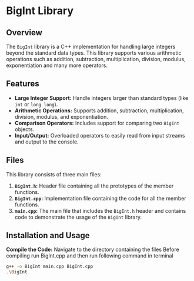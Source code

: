 # BigInt Library

## Overview

The `BigInt` library is a C++ implementation for handling large integers beyond the standard data types. This library supports various arithmetic operations such as addition, subtraction, multiplication, division, modulus, exponentiation and many more operators.

## Features

- **Large Integer Support:** Handle integers larger than standard types (like `int` or `long long`).
- **Arithmetic Operations:** Supports addition, subtraction, multiplication, division, modulus, and exponentiation.
- **Comparison Operators:** Includes support for comparing two `BigInt` objects.
- **Input/Output:** Overloaded operators to easily read from input streams and output to the console.

## Files

This library consists of three main files:

1. **`BigInt.h`:** Header file containing all the prototypes of the member functions.
2. **`BigInt.cpp`:** Implementation file containing the code for all the member functions.
3. **`main.cpp`:** The main file that includes the `BigInt.h` header and contains code to demonstrate the usage of the `BigInt` library.

## Installation and Usage

**Compile the Code:**
   Navigate to the directory containing the files
   Before compiling run BigInt.cpp and then run following command in terminal
   ```bash
   g++ -o BigInt main.cpp BigInt.cpp
   .\BigInt
